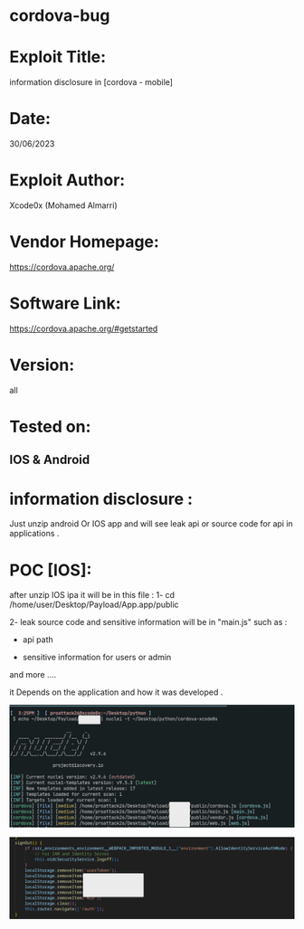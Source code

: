 # cordova-bug

# Exploit Title: 
information disclosure  in [cordova - mobile]
# Date: 
30/06/2023
# Exploit Author: 
Xcode0x (Mohamed Almarri)
# Vendor Homepage: 
https://cordova.apache.org/
# Software Link: 
https://cordova.apache.org/#getstarted
# Version: 
all
# Tested on: 
IOS & Android 
----
# information disclosure  :
Just unzip android Or IOS app and will see leak api or source code for api in applications .
# POC [IOS]:
after unzip IOS ipa it will be in this file :
1- cd /home/user/Desktop/Payload/App.app/public

2- leak source code and sensitive information will be in "main.js" such as :

* api path 

* sensitive information  for users or admin

and more ....

it Depends on the application and how it was developed .

 ![Script](https://github.com/xcodeOn1/cordova-bug/blob/main/poc.png)

 ![Script](https://github.com/xcodeOn1/cordova-bug/blob/main/token.png)
